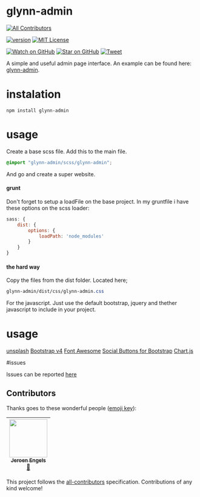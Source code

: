 # glynn-admin
[![All Contributors](https://img.shields.io/badge/all_contributors-1-orange.svg?style=flat-square)](#contributors)

[![version][version-badge]][package]
[![MIT License][license-badge]][LICENSE]

[![Watch on GitHub][github-watch-badge]][github-watch]
[![Star on GitHub][github-star-badge]][github-star]
[![Tweet][twitter-badge]][twitter]

A simple and useful admin page interface. An example can be found here: [glynn-admin](https://disjfa.github.io/glynn-admin/).

# instalation

```
npm install glynn-admin
```

# usage

Create a base scss file. Add this to the main file.

```scss
@import "glynn-admin/scss/glynn-admin";
```

And go and create a super website.

#### grunt

Don't forget to setup a loadFile on the base project. In my gruntfile i have these options on the scss loader:
```js
sass: {
    dist: {
        options: {
            loadPath: 'node_modules'
        }
    }
}
```

#### the hard way

Copy the files from the dist folder. Located here;

```css
glynn-admin/dist/css/glynn-admin.css
```

For the javascript. Just use the default bootstrap, jquery and thether javascript to include in your project.

# usage

[unsplash](https://unsplash.com/)
[Bootstrap v4](http://getbootstrap.com/)
[Font Awesome](http://fontawesome.io/)
[Social Buttons for Bootstrap](https://lipis.github.io/bootstrap-social/)
[Chart.js](http://www.chartjs.org/)

#issues

Issues can be reported [here](https://github.com/disjfa/glynn-admin/issues)

## Contributors

Thanks goes to these wonderful people ([emoji key](https://github.com/kentcdodds/all-contributors#emoji-key)):

<!-- ALL-CONTRIBUTORS-LIST:START - Do not remove or modify this section -->
| [<img src="https://avatars2.githubusercontent.com/u/3869412?v=3" width="100px;"/><br /><sub>Jeroen Engels</sub>](https://github.com/jfmengels)<br />[📖](https://github.com/disjfa/glynn-admin/commits?author=jfmengels "Documentation") |
| :---: |
<!-- ALL-CONTRIBUTORS-LIST:END -->

This project follows the [all-contributors](https://github.com/kentcdodds/all-contributors) specification. Contributions of any kind welcome!

[package]: https://www.npmjs.com/package/glynn-admin
[version-badge]: https://img.shields.io/npm/v/glynn-admin.svg?style=flat-square
[license]: https://github.com/disjfa/glynn-admin/blob/master/LICENSE
[license-badge]: https://img.shields.io/npm/l/glynn-admin.svg?style=flat-square
[github-watch-badge]: https://img.shields.io/github/watchers/disjfa/glynn-admin.svg?style=social
[github-watch]: https://github.com/disjfa/glynn-admin/watchers
[github-star-badge]: https://img.shields.io/github/stars/disjfa/glynn-admin.svg?style=social
[github-star]: https://github.com/disjfa/glynn-admin/stargazers
[twitter]: https://twitter.com/intent/tweet?text=Check%20out%20glynn-admin!%20-%20Cool%20admin%20template!%20Thanks%20@disjfa%20https://github.com/disjfa/glynn-admin%20%F0%9F%A4%97
[twitter-badge]: https://img.shields.io/twitter/url/https/github.com/disjfa/glynn-admin.svg?style=social
